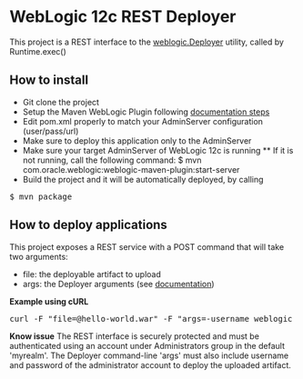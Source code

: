 WebLogic 12c REST Deployer
==========================
This project is a REST interface to the [weblogic.Deployer](http://docs.oracle.com/middleware/1212/wls/DEPGD/wldeployer.htm) utility, called by Runtime.exec()

How to install
--------------

 * Git clone the project
 * Setup the Maven WebLogic Plugin following [documentation steps](http://docs.oracle.com/middleware/1212/wls/WLPRG/maven.htm#CHEIHIEH)
 * Edit pom.xml properly to match your AdminServer configuration (user/pass/url)
 * Make sure to deploy this application only to the AdminServer
 * Make sure your target AdminServer of WebLogic 12c is running
 ** If it is not running, call the following command: $ mvn com.oracle.weblogic:weblogic-maven-plugin:start-server
 * Build the project and it will be automatically deployed, by calling
<pre>$ mvn package</pre>

How to deploy applications
--------------------------
This project exposes a REST service with a POST command that will take two arguments:

 - file: the deployable artifact to upload
 - args: the Deployer arguments (see [documentation](http://docs.oracle.com/middleware/1212/wls/DEPGD/wldeployer.htm))

**Example using cURL**
<pre>curl -F "file=@hello-world.war" -F "args=-username weblogic -password welcome1 -deploy" http://weblogic:welcome1@localhost:7001/wlsdeployer/deployer</pre>

**Know issue**
The REST interface is securely protected and must be authenticated using an account under Administrators group in the default 'myrealm'. The Deployer command-line 'args' must also include username and password of the administrator account to deploy the uploaded artifact.